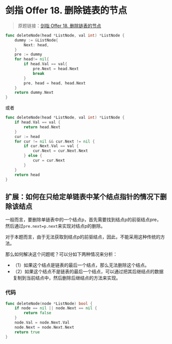 # 剑指 Offer 18. 删除链表的节点

> 原题链接：[剑指 Offer 18. 删除链表的节点](https://leetcode-cn.com/problems/shan-chu-lian-biao-de-jie-dian-lcof/)


```go
func deleteNode(head *ListNode, val int) *ListNode {
	dummy := &ListNode{
		Next: head,
	}
	pre := dummy
	for head!= nil{
		if head.Val == val{
			pre.Next = head.Next
			break
		}
		pre, head = head, head.Next
	}
	return dummy.Next
}
```
或者
```go
func deleteNode(head *ListNode, val int) *ListNode {
	if head.Val == val {
		return head.Next
	}
	cur := head
	for cur != nil && cur.Next != nil {
		if cur.Next.Val == val {
			cur.Next = cur.Next.Next
		} else {
			cur = cur.Next
		}
	}
	return head
}
```

## 扩展：如何在只给定单链表中某个结点指针的情况下删除该结点
一般而言，要删除单链表中的一个结点p，首先需要找到结点p的前驱结点pre，
然后通过``pre.next=p.next``来实现对结点p的删除。

对于本题而言，由于无法获取到结点p的前驱结点，因此，不能采用这种传统的方法。

那么如何解决这个问题呢？可以分如下两种情况来分析：
* （1）如果这个结点是链表的最后一个结点，那么无法删除这个结点。
* （2）如果这个结点不是链表的最后一个结点，可以通过把其后继结点的数据复制到当前结点中，然后删除后继结点的方法来实现。
### 代码
```go
func deleteNode(node *ListNode) bool {
	if node == nil || node.Next == nil {
		return false
	}
	node.Val = node.Next.Val
	node.Next = node.Next.Next
	return true
}
```
